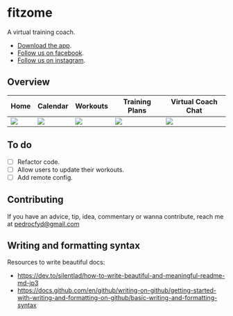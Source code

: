 # fitzome

A virtual training coach.
- [Download the app](https://play.google.com/store/apps/details?id=com.app_fitzome).
- [Follow us on facebook](https://www.facebook.com/fitzome).
- [Follow us on instagram](https://www.instagram.com/fitzome/).

## Overview
| Home | Calendar | Workouts | Training Plans | Virtual Coach Chat |
|--|--|--|--|--|  
|![](https://github.com/pedro-rivas/fitzome/blob/dev/app/docs/img/home.png)|![](https://github.com/pedro-rivas/fitzome/blob/dev/app/docs/img/training_calendar.png)|![](https://github.com/pedro-rivas/fitzome/blob/dev/app/docs/img/custom_workouts.png)|![](https://github.com/pedro-rivas/fitzome/blob/dev/app/docs/img/custom_traning_plans.png)|![](https://github.com/pedro-rivas/fitzome/blob/dev/app/docs/img/coach_chat.png)

## To do
- [ ] Refactor code.
- [ ] Allow users to update their workouts.
- [ ] Add remote config.

## Contributing
If you have an advice, tip, idea, commentary or wanna contribute, reach me at pedrocfyd@gmail.com 

## Writing and formatting syntax

Resources to write beautiful docs:

- https://dev.to/silentlad/how-to-write-beautiful-and-meaningful-readme-md-jp3
- https://docs.github.com/en/github/writing-on-github/getting-started-with-writing-and-formatting-on-github/basic-writing-and-formatting-syntax
